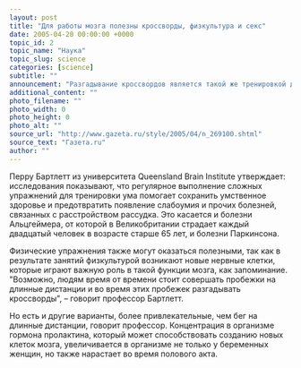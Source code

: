 ```yaml
---
layout: post
title: "Для работы мозга полезны кроссворды, физкультура и секс"
date: 2005-04-20 00:00:00 +0000
topic_id: 2
topic_name: "Наука"
topic_slug: science
categories: [science]
subtitle: ""
announcement: "Разгадывание кроссвордов является такой же тренировкой для клеток мозга, как физическая нагрузка – для сердца, утверждают австралийские ученые. Кроме того, развивать ум помогут такие упражнения, как чтение газеты вверх ногами и привычка чистить зубы расслабленной рукой, пишет The Guardian (перевод на сайте Inopressa.Ru)."
additional_content: ""
photo_filename: ""
photo_width: 0
photo_height: 0
photo_alt: ""
source_url: "http://www.gazeta.ru/style/2005/04/n_269100.shtml"
source_text: "Газета.ru"
author: ""
---
```

Перру Бартлетт из университета Queensland Brain Institute утверждает: исследования показывают, что регулярное выполнение сложных упражнений для тренировки ума помогает сохранить умственное здоровье и предотвратить появление слабоумия и прочих болезней, связанных с расстройством рассудка. Это касается и болезни Альцгеймера, от которой в Великобритании страдает каждый двадцатый человек в возрасте старше 65 лет, и болезни Паркинсона.

Физические упражнения также могут оказаться полезными, так как в результате занятий физкультурой возникают новые нервные клетки, которые играют важную роль в такой функции мозга, как запоминание. "Возможно, людям время от времени стоит совершать пробежки на длинные дистанции и во время этих пробежек разгадывать кроссворды", – говорит профессор Бартлетт.

Но есть и другие варианты, более привлекательные, чем бег на длинные дистанции, говорит профессор. Концентрация в организме гормона пролактина, который может способствовать созданию новых клеток мозга, увеличивается в организме не только у беременных женщин, но также нарастает во время полового акта.

